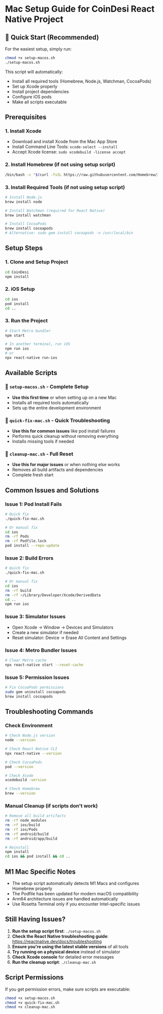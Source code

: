 # Mac Setup Guide for CoinDesi React Native Project

## 🚀 Quick Start (Recommended)

For the easiest setup, simply run:

```bash
chmod +x setup-macos.sh
./setup-macos.sh
```

This script will automatically:
- Install all required tools (Homebrew, Node.js, Watchman, CocoaPods)
- Set up Xcode properly
- Install project dependencies
- Configure iOS pods
- Make all scripts executable

## Prerequisites

### 1. Install Xcode
- Download and install Xcode from the Mac App Store
- Install Command Line Tools: `xcode-select --install`
- Accept Xcode license: `sudo xcodebuild -license accept`

### 2. Install Homebrew (if not using setup script)
```bash
/bin/bash -c "$(curl -fsSL https://raw.githubusercontent.com/Homebrew/install/HEAD/install.sh)"
```

### 3. Install Required Tools (if not using setup script)
```bash
# Install Node.js
brew install node

# Install Watchman (required for React Native)
brew install watchman

# Install CocoaPods
brew install cocoapods
# Alternative: sudo gem install cocoapods -n /usr/local/bin
```

## Setup Steps

### 1. Clone and Setup Project
```bash
cd CoinDesi
npm install
```

### 2. iOS Setup
```bash
cd ios
pod install
cd ..
```

### 3. Run the Project
```bash
# Start Metro bundler
npm start

# In another terminal, run iOS
npm run ios
# or
npx react-native run-ios
```

## Available Scripts

### 🍎 `setup-macos.sh` - Complete Setup
- **Use this first time** or when setting up on a new Mac
- Installs all required tools automatically
- Sets up the entire development environment

### 🚀 `quick-fix-mac.sh` - Quick Troubleshooting
- **Use this for common issues** like pod install failures
- Performs quick cleanup without removing everything
- Installs missing tools if needed

### 🧹 `cleanup-mac.sh` - Full Reset
- **Use this for major issues** or when nothing else works
- Removes all build artifacts and dependencies
- Complete fresh start

## Common Issues and Solutions

### Issue 1: Pod Install Fails
```bash
# Quick fix
./quick-fix-mac.sh

# Or manual fix
cd ios
rm -rf Pods
rm -rf Podfile.lock
pod install --repo-update
```

### Issue 2: Build Errors
```bash
# Quick fix
./quick-fix-mac.sh

# Or manual fix
cd ios
rm -rf build
rm -rf ~/Library/Developer/Xcode/DerivedData
cd ..
npm run ios
```

### Issue 3: Simulator Issues
- Open Xcode → Window → Devices and Simulators
- Create a new simulator if needed
- Reset simulator: Device → Erase All Content and Settings

### Issue 4: Metro Bundler Issues
```bash
# Clear Metro cache
npx react-native start --reset-cache
```

### Issue 5: Permission Issues
```bash
# Fix CocoaPods permissions
sudo gem uninstall cocoapods
brew install cocoapods
```

## Troubleshooting Commands

### Check Environment
```bash
# Check Node.js version
node --version

# Check React Native CLI
npx react-native --version

# Check CocoaPods
pod --version

# Check Xcode
xcodebuild -version

# Check Homebrew
brew --version
```

### Manual Cleanup (if scripts don't work)
```bash
# Remove all build artifacts
rm -rf node_modules
rm -rf ios/build
rm -rf ios/Pods
rm -rf android/build
rm -rf android/app/build

# Reinstall
npm install
cd ios && pod install && cd ..
```

## M1 Mac Specific Notes

- The setup script automatically detects M1 Macs and configures Homebrew properly
- The Podfile has been updated for modern macOS compatibility
- Arm64 architecture issues are handled automatically
- Use Rosetta Terminal only if you encounter Intel-specific issues

## Still Having Issues?

1. **Run the setup script first**: `./setup-macos.sh`
2. **Check the React Native troubleshooting guide**: https://reactnative.dev/docs/troubleshooting
3. **Ensure you're using the latest stable versions** of all tools
4. **Try running on a physical device** instead of simulator
5. **Check Xcode console** for detailed error messages
6. **Run the cleanup script**: `./cleanup-mac.sh`

## Script Permissions

If you get permission errors, make sure scripts are executable:

```bash
chmod +x setup-macos.sh
chmod +x quick-fix-mac.sh
chmod +x cleanup-mac.sh
```
